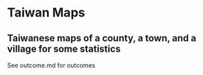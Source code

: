 # Taiwan Maps
## Taiwanese maps of a county, a town, and a village for some statistics
See outcome.md for outcomes
